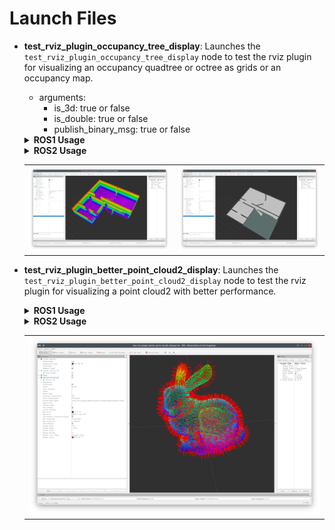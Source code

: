 Launch Files
============

- **test_rviz_plugin_occupancy_tree_display**:
  Launches the `test_rviz_plugin_occupancy_tree_display` node to test the rviz plugin for
  visualizing an occupancy quadtree or octree as grids or an occupancy map.

  - arguments:
    - is_3d: true or false
    - is_double: true or false
    - publish_binary_msg: true or false

  <details>
  <summary><b>ROS1 Usage</b></summary>
  ```shell
  roslaunch erl_geometry_rviz_plugin test_rviz_plugin_occupancy_tree_display.launch
  ```
  </details>

  <details>
  <summary><b>ROS2 Usage</b></summary>

  ```shell
  ros2 launch erl_geometry_rviz_plugin test_rviz_plugin_occupancy_tree_display_launch.py
  ```
  Example with arguments:
  ```shell
  ros2 launch erl_geometry_rviz_plugin test_rviz_plugin_occupancy_tree_display_launch.py \
      is_3d:=false is_double:=true publish_binary_msg:=true
  ```
  </details>

  |                                                  |                                                 |
  | ------------------------------------------------ | ----------------------------------------------- |
  | ![](assets/test_occupancy_tree_grid_display.png) | ![](assets/test_occupancy_tree_map_display.png) |

- **test_rviz_plugin_better_point_cloud2_display**:
  Launches the `test_rviz_plugin_better_point_cloud2_display` node to test the rviz plugin for
  visualizing a point cloud2 with better performance.

  <details>
  <summary><b>ROS1 Usage</b></summary>

  ```shell
  roslaunch erl_geometry_rviz_plugin test_rviz_plugin_better_point_cloud2_display.launch
  ```
  </details>

  <details>
  <summary><b>ROS2 Usage</b></summary>

  ```shell
  ros2 launch erl_geometry_rviz_plugin test_rviz_plugin_better_point_cloud2_display_launch.py
  ```
  </details>

  |                                                              |
  | ------------------------------------------------------------ |
  | ![](assets/test_better_point_cloud2_display.png) |
